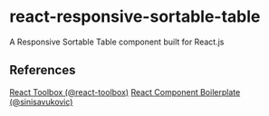 # react-responsive-sortable-table
A Responsive Sortable Table component built for React.js

## References

[React Toolbox (@react-toolbox)](https://github.com/react-toolbox/react-toolbox)
[React Component Boilerplate (@sinisavukovic)](https://github.com/sinisavukovic/react-component-boilerplate)
